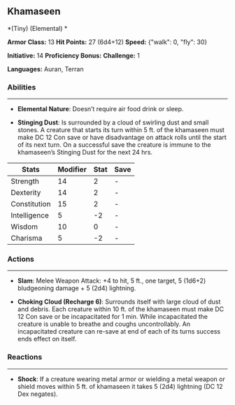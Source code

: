 ## Khamaseen
*(Tiny) (Elemental) *

**Armor Class:** 13
**Hit Points:** 27 (6d4+12)
**Speed:** {"walk": 0, "fly": 30}

**Initiative:** 14
**Proficiency Bonus:**
**Challenge:** 1

**Languages:** Auran, Terran

### Abilities
 --- 
- **Elemental Nature**: Doesn’t require air food drink or sleep.

- **Stinging Dust**: Is surrounded by a cloud of swirling dust and small stones. A creature that starts its turn within 5 ft. of the khamaseen must make DC 12 Con save or have disadvantage on attack rolls until the start of its next turn. On a successful save the creature is immune to the khamaseen’s Stinging Dust for the next 24 hrs.



| Stats | Modifier | Stat | Save
| ---- | ---- | ---- | ---- |
| Strength | 14 | 2 | - |
| Dexterity | 14 | 2 | - |
| Constitution | 15 | 2 | - |
| Intelligence | 5 | -2 | - |
| Wisdom | 10 | 0 | - |
| Charisma | 5 | -2 | - |

### Actions
 --- 
- **Slam**: Melee Weapon Attack: +4 to hit, 5 ft., one target, 5 (1d6+2) bludgeoning damage + 5 (2d4) lightning. 

- **Choking Cloud (Recharge 6)**: Surrounds itself with large cloud of dust and debris. Each creature within 10 ft. of the khamaseen must make DC 12 Con save or be incapacitated for 1 min. While incapacitated the creature is unable to breathe and coughs uncontrollably. An incapacitated creature can re-save at end of each of its turns success ends effect on itself.

### Reactions
 --- 
- **Shock**: If a creature wearing metal armor or wielding a metal weapon or shield moves within 5 ft. of khamaseen it takes 5 (2d4) lightning (DC 12 Dex negates).

